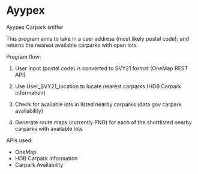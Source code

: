 # Ayypex
Ayypex Carpark sniffer

This program aims to take in a user address (most likely postal code);
and returns the nearest available carparks with open lots.

Program flow:

1) User Input (postal code) is converted to SVY21 format (OneMap REST API)

2) Use User_SVY21_location to locate nearest carparks (HDB Carpark Information)

3) Check for available lots in listed nearby carparks (data.gov carpark availability)

4) Generate route maps (currently PNG) for each of the shortlisted nearby carparks with available lots

APIs used:

- OneMap
- HDB Carpark Information 
- Carpark Availability